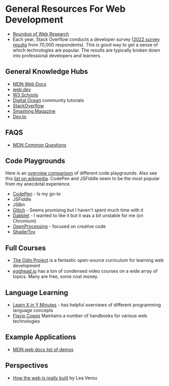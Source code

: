 # General Resources For Web Development

- [Roundup of Web Research](https://css-tricks.com/2022-roundup-of-web-research/)
- Each year, Stack Overflow conducts a developer survey
  ([2022 survey results](https://survey.stackoverflow.co/2022/) from 70,000
  respondents). This is good way to get a sense of which technologies are
  popular. The results are typically broken down into professional developers
  and learners.

## General Knowledge Hubs

- [MDN Web Docs](https://developer.mozilla.org)
- [web.dev](https://web.dev/)
- [W3 Schools](https://www.w3schools.com/)
- [Digital Ocean](https://www.digitalocean.com/community/tutorials) community
  tutorials
- [StackOverflow](https://stackoverflow.com/)
- [Smashing Magazine](https://www.smashingmagazine.com/)
- [Dev.to](https://dev.to/)

## FAQS

- [MDN Common Questions](https://developer.mozilla.org/en-US/docs/Learn/Common_questions)

## Code Playgrounds

Here is an
[overview comparison](https://codysaylor.com/notes/comparing-codepen-jsfiddle-cssdeck-liveweave-jsbin-dabblet/)
of different code playgrounds. Also see this
[list on wikipedia](https://en.wikipedia.org/wiki/Comparison_of_online_source_code_playgrounds).
CodePen and JSFiddle seem to be the most popular from my anecdotal experience.

- [CodePen](https://codepen.io/) - Is my go-to
- JSFiddle
- JSBin
- [Glitch](https://glitch.com/) - Seems promising but I haven't spent much time
  with it
- [Dabblet](https://dabblet.com/) - I wanted to like it but it was a bit
  unstable for me (on Chromium)
- [OpenProcessing](https://openprocessing.org/) - focused on creative code
- [ShaderToy](https://www.shadertoy.com/view/XsVSDz)

## Full Courses

- [The Odin Project](https://www.theodinproject.com/) is a fantastic open-source
  curriculum for learning web development
- [egghead.io](https://egghead.io/) has a ton of condensed video courses on a
  wide array of topics. Many are free, some cost money.

## Language Learning

- [Learn X in Y Minutes](https://learnxinyminutes.com/) - has helpful overviews
  of different programming language concepts
- [Flavio Copes](https://flaviocopes.com) Maintains a number of handbooks for
  various web technologies

## Example Applications

- [MDN web docs list of demos](https://developer.mozilla.org/en-US/docs/Web/Demos)

## Perspectives

- [How the web is really built](https://css-tricks.com/how-the-web-is-really-built/)
  by Lea Verou

